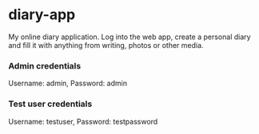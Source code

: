# diary-app

My online diary application. Log into the web app, create a personal diary and fill it with anything from writing, photos or other media.

### Admin credentials

Username: admin, Password: admin

### Test user credentials

Username: testuser, Password: testpassword
